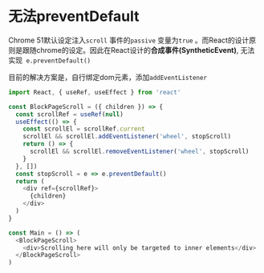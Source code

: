 # 无法preventDefault

Chrome 51默认设定注入`scroll` 事件的`passive` 变量为`true` 。而React的设计原则是跟随chrome的设定。因此在React设计的**合成事件(**SyntheticEvent**)**,  无法实现` e.preventDefault()`&#x20;

目前的解决方案是，自行绑定dom元素，添加`addEventListener`&#x20;

```javascript
import React, { useRef, useEffect } from 'react'

const BlockPageScroll = ({ children }) => {
  const scrollRef = useRef(null)
  useEffect(() => {
    const scrollEl = scrollRef.current
    scrollEl && scrollEl.addEventListener('wheel', stopScroll)
    return () => {
      scrollEl && scrollEl.removeEventListener('wheel', stopScroll)
    }
  }, [])
  const stopScroll = e => e.preventDefault()
  return (
    <div ref={scrollRef}>
      {children}
    </div>
  )
}

const Main = () => (
  <BlockPageScroll>
    <div>Scrolling here will only be targeted to inner elements</div>
  </BlockPageScroll>
)
```
